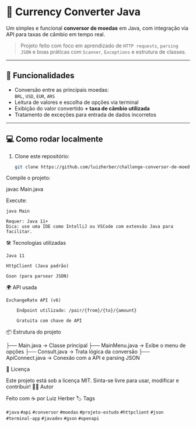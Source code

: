 # 💸 Currency Converter Java

Um simples e funcional **conversor de moedas** em Java, com integração via API para taxas de câmbio em tempo real.

> Projeto feito com foco em aprendizado de `HTTP requests`, `parsing JSON` e boas práticas com `Scanner`, `Exceptions` e estrutura de classes.

---

## 🚀 Funcionalidades

- Conversão entre as principais moedas:  
  `BRL`, `USD`, `EUR`, `ARS`
- Leitura de valores e escolha de opções via terminal
- Exibição do valor convertido **+ taxa de câmbio utilizada**
- Tratamento de exceções para entrada de dados incorretos

---

## 💻 Como rodar localmente

1. Clone este repositório:
   ```bash
   git clone https://github.com/luizherber/challenge-conversor-de-moedas.git


Compile o projeto:

javac Main.java

Execute:

    java Main

    Requer: Java 11+
    Dica: use uma IDE como IntelliJ ou VSCode com extensão Java para facilitar.

🛠️ Tecnologias utilizadas

    Java 11

    HttpClient (Java padrão)

    Gson (para parsear JSON)

🌍 API usada

    ExchangeRate API (v6)

        Endpoint utilizado: /pair/{from}/{to}/{amount}

        Gratuita com chave de API

📦 Estrutura do projeto

├── Main.java           → Classe principal
├── MainMenu.java       → Exibe o menu de opções
├── Consult.java        → Trata lógica da conversão
├── ApiConnect.java     → Conexão com a API e parsing JSON

📝 Licença

Este projeto está sob a licença MIT.
Sinta-se livre para usar, modificar e contribuir!
🙋‍♂️ Autor

Feito com ☕ por Luiz Herber
🏷️ Tags

`#java` `#api` `#conversor` `#moedas` `#projeto-estudo`
`#httpclient` `#json` `#terminal-app` `#javadev` `#gson` `#openapi`